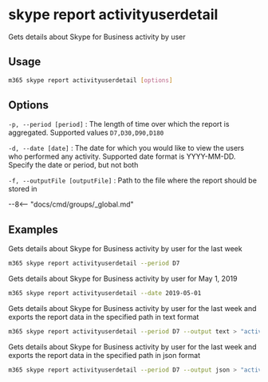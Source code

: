 # skype report activityuserdetail

Gets details about Skype for Business activity by user

## Usage

```sh
m365 skype report activityuserdetail [options]
```

## Options

`-p, --period [period]`
: The length of time over which the report is aggregated. Supported values `D7,D30,D90,D180`

`-d, --date [date]`
: The date for which you would like to view the users who performed any activity. Supported date format is YYYY-MM-DD. Specify the date or period, but not both

`-f, --outputFile [outputFile]`
: Path to the file where the report should be stored in

--8<-- "docs/cmd/groups/_global.md"

## Examples

Gets details about Skype for Business activity by user for the last week

```sh
m365 skype report activityuserdetail --period D7
```

Gets details about Skype for Business activity by user for May 1, 2019

```sh
m365 skype report activityuserdetail --date 2019-05-01
```

Gets details about Skype for Business activity by user for the last week and exports the report data in the specified path in text format

```sh
m365 skype report activityuserdetail --period D7 --output text > "activityuserdetail.txt"
```

Gets details about Skype for Business activity by user for the last week and exports the report data in the specified path in json format

```sh
m365 skype report activityuserdetail --period D7 --output json > "activityuserdetail.json"
```
